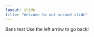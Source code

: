 ```yaml
---
layout: slide
title: "Welcome to out second slide"
---
```

Bens text
Use the left arrow to go back!
